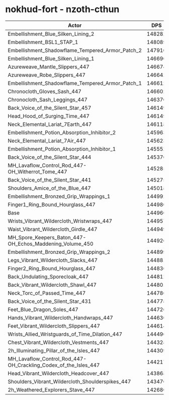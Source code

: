 # nokhud-fort - nzoth-cthun
| Actor | DPS | Increase |
|---|:---:|:---:|
|Embellishment_Blue_Silken_Lining_2|148282|2.29%|
|Embellishment_BSL1_STAP_1|148089|2.15%|
|Embellishment_Shadowflame_Tempered_Armor_Patch_2|147910|2.03%|
|Embellishment_Blue_Silken_Lining_1|146690|1.19%|
|Azureweave_Mantle_Slippers_447|146674|1.18%|
|Azureweave_Robe_Slippers_447|146642|1.16%|
|Embellishment_Shadowflame_Tempered_Armor_Patch_1|146612|1.14%|
|Chronocloth_Gloves_Sash_447|146602|1.13%|
|Chronocloth_Sash_Leggings_447|146370|0.97%|
|Back_Voice_of_the_Silent_Star_457|146149|0.82%|
|Head_Hood_of_Surging_Time_447|146149|0.82%|
|Neck_Elemental_Lariat_7Earth_447|146118|0.79%|
|Embellishment_Potion_Absorption_Inhibitor_2|145963|0.69%|
|Neck_Elemental_Lariat_7Air_447|145623|0.45%|
|Embellishment_Potion_Absorption_Inhibitor_1|145552|0.40%|
|Back_Voice_of_the_Silent_Star_444|145376|0.28%|
|MH_Lavaflow_Control_Rod_447-OH_Witherrot_Tome_447|145285|0.22%|
|Back_Voice_of_the_Silent_Star_441|145275|0.21%|
|Shoulders_Amice_of_the_Blue_447|145018|0.04%|
|Embellishment_Bronzed_Grip_Wrappings_1|144992|0.02%|
|Finger1_Ring_Bound_Hourglass_447|144980|0.01%|
|Base|144966|0.00%|
|Wrists_Vibrant_Wildercloth_Wristwraps_447|144957|-0.01%|
|Waist_Vibrant_Wildercloth_Girdle_447|144949|-0.01%|
|MH_Spore_Keepers_Baton_447-OH_Echos_Maddening_Volume_450|144926|-0.03%|
|Embellishment_Bronzed_Grip_Wrappings_2|144899|-0.05%|
|Legs_Vibrant_Wildercloth_Slacks_447|144881|-0.06%|
|Finger2_Ring_Bound_Hourglass_447|144836|-0.09%|
|Back_Undulating_Sporecloak_447|144812|-0.11%|
|Back_Vibrant_Wildercloth_Shawl_447|144801|-0.11%|
|Neck_Torc_of_Passed_Time_447|144786|-0.12%|
|Back_Voice_of_the_Silent_Star_431|144778|-0.13%|
|Feet_Blue_Dragon_Soles_447|144726|-0.17%|
|Hands_Vibrant_Wildercloth_Handwraps_447|144630|-0.23%|
|Feet_Vibrant_Wildercloth_Slippers_447|144614|-0.24%|
|Wrists_Allied_Wristguards_of_Time_Dilation_447|144496|-0.32%|
|Chest_Vibrant_Wildercloth_Vestments_447|144328|-0.44%|
|2h_Illuminating_Pillar_of_the_Isles_447|144309|-0.45%|
|MH_Lavaflow_Control_Rod_447-OH_Crackling_Codex_of_the_Isles_447|144217|-0.52%|
|Head_Vibrant_Wildercloth_Headcover_447|143868|-0.76%|
|Shoulders_Vibrant_Wildercloth_Shoulderspikes_447|143476|-1.03%|
|2h_Weathered_Explorers_Stave_447|142680|-1.58%|
